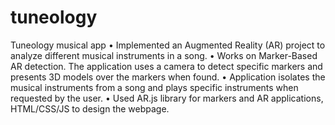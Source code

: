 # tuneology
Tuneology musical app
  •	Implemented an Augmented Reality (AR) project to analyze different musical instruments in a song.
  •	Works on Marker-Based AR detection. The application uses a camera to detect specific markers and presents 3D models over the markers when found.
  •	Application isolates the musical instruments from a song and plays specific instruments when requested by the user.
  •	Used AR.js library for markers and AR applications, HTML/CSS/JS to design the webpage.
